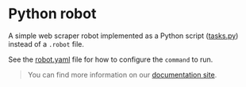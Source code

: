 # Python robot

A simple web scraper robot implemented as a Python script ([tasks.py](./tasks.py)) instead of a `.robot` file.

See the [robot.yaml](./robot.yaml) file for how to configure the `command` to run.

> You can find more information on our [documentation site](https://robocorp.com/docs/examples/python-robot).
